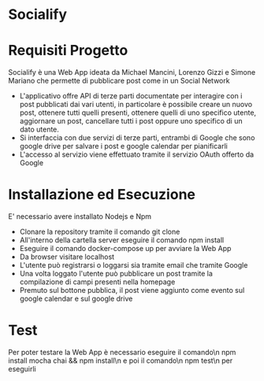 # Socialify

# Requisiti Progetto
Socialify è una Web App ideata da Michael Mancini, Lorenzo Gizzi e Simone Mariano che permette di pubblicare post come in un Social Network
- L'applicativo offre API di terze parti documentate per interagire con i post pubblicati dai vari utenti, in particolare è possibile creare un nuovo post, ottenere tutti quelli presenti, ottenere quelli di uno specifico utente, aggiornare un post, cancellare tutti i post oppure uno specifico di un dato utente.
- Si interfaccia con due servizi di terze parti, entrambi di Google che sono google drive per salvare i post e google calendar per pianificarli
- L'accesso al servizio viene effettuato tramite il servizio OAuth offerto da Google

# Installazione ed Esecuzione
E' necessario avere installato Nodejs e Npm
- Clonare la repository tramite il comando git clone
- All'interno della cartella server eseguire il comando npm install 
- Eseguire il comando docker-compose up per avviare la Web App
- Da browser visitare localhost
- L'utente può registrarsi o loggarsi sia tramite email che tramite Google
- Una volta loggato l'utente può pubblicare un post tramite la compilazione di campi presenti nella homepage
- Premuto sul bottone pubblica, il post viene aggiunto come evento sul google calendar e sul google drive

# Test
Per poter testare la Web App è necessario eseguire il comando\n
npm install mocha chai && npm install\n
e poi il comando\n
npm test\n
per eseguirli
